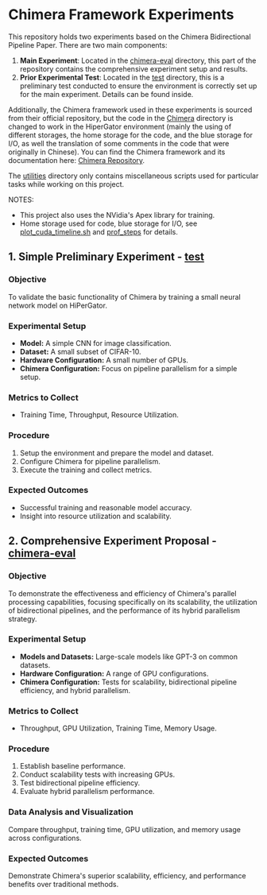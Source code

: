 # Chimera Framework Experiments

This repository holds two experiments based on the Chimera Bidirectional Pipeline Paper. There are two main components:

1. **Main Experiment**: Located in the [chimera-eval](./chimera-eval) directory, this part of the repository contains the comprehensive experiment setup and results.
2. **Prior Experimental Test**: Located in the [test](./test/) directory, this is a preliminary test conducted to ensure the environment is correctly set up for the main experiment. Details can be found inside.

Additionally, the Chimera framework used in these experiments is sourced from their official repository, but the code in the [Chimera](./Chimera/) directory is changed to work in the HiperGator environment (mainly the using of different storages, the home storage for the code, and the blue storage for I/O, as well the translation of some comments in the code that were originally in Chinese). You can find the Chimera framework and its documentation here: [Chimera Repository](https://github.com/Shigangli/Chimera).

The [utilities](./utilities/) directory only contains miscellaneous scripts used for particular tasks while working on this project.

NOTES: 
- This project also uses the NVidia's Apex library for training.
- Home storage used for code, blue storage for I/O, see [plot_cuda_timeline.sh](./chimera-mods-backup/plot_cuda_timeline.sh) and [prof_steps](./chimera-mods-backup/prof_steps.sh) for details.

## 1. Simple Preliminary Experiment - [test](./test/)

### Objective
To validate the basic functionality of Chimera by training a small neural network model on HiPerGator.

### Experimental Setup
- **Model:** A simple CNN for image classification.
- **Dataset:** A small subset of CIFAR-10.
- **Hardware Configuration:** A small number of GPUs.
- **Chimera Configuration:** Focus on pipeline parallelism for a simple setup.

### Metrics to Collect
- Training Time, Throughput, Resource Utilization.

### Procedure
1. Setup the environment and prepare the model and dataset.
2. Configure Chimera for pipeline parallelism.
3. Execute the training and collect metrics.

### Expected Outcomes
- Successful training and reasonable model accuracy.
- Insight into resource utilization and scalability.


## 2. Comprehensive Experiment Proposal - [chimera-eval](./chimera-eval/)

### Objective
To demonstrate the effectiveness and efficiency of Chimera's parallel processing capabilities, focusing specifically on its scalability, the utilization of bidirectional pipelines, and the performance of its hybrid parallelism strategy.

### Experimental Setup
- **Models and Datasets:** Large-scale models like GPT-3 on common datasets.
- **Hardware Configuration:** A range of GPU configurations.
- **Chimera Configuration:** Tests for scalability, bidirectional pipeline efficiency, and hybrid parallelism.

### Metrics to Collect
- Throughput, GPU Utilization, Training Time, Memory Usage.

### Procedure
1. Establish baseline performance.
2. Conduct scalability tests with increasing GPUs.
3. Test bidirectional pipeline efficiency.
4. Evaluate hybrid parallelism performance.

### Data Analysis and Visualization
Compare throughput, training time, GPU utilization, and memory usage across configurations.

### Expected Outcomes
Demonstrate Chimera's superior scalability, efficiency, and performance benefits over traditional methods.
